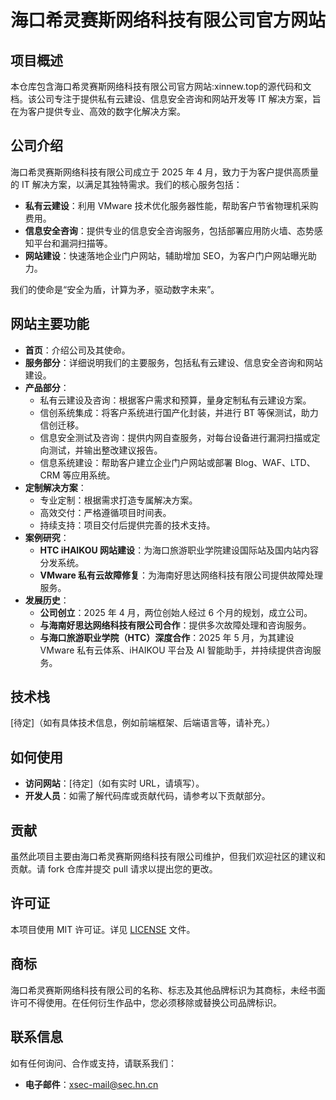 # 海口希灵赛斯网络科技有限公司官方网站

## 项目概述

本仓库包含海口希灵赛斯网络科技有限公司官方网站:xinnew.top的源代码和文档。该公司专注于提供私有云建设、信息安全咨询和网站开发等 IT 解决方案，旨在为客户提供专业、高效的数字化解决方案。

## 公司介绍

海口希灵赛斯网络科技有限公司成立于 2025 年 4 月，致力于为客户提供高质量的 IT 解决方案，以满足其独特需求。我们的核心服务包括：

- **私有云建设**：利用 VMware 技术优化服务器性能，帮助客户节省物理机采购费用。
- **信息安全咨询**：提供专业的信息安全咨询服务，包括部署应用防火墙、态势感知平台和漏洞扫描等。
- **网站建设**：快速落地企业门户网站，辅助增加 SEO，为客户门户网站曝光助力。

我们的使命是“安全为盾，计算为矛，驱动数字未来”。

## 网站主要功能

- **首页**：介绍公司及其使命。
- **服务部分**：详细说明我们的主要服务，包括私有云建设、信息安全咨询和网站建设。
- **产品部分**：
  - 私有云建设及咨询：根据客户需求和预算，量身定制私有云建设方案。
  - 信创系统集成：将客户系统进行国产化封装，并进行 BT 等保测试，助力信创迁移。
  - 信息安全测试及咨询：提供内网自查服务，对每台设备进行漏洞扫描或定向测试，并输出整改建议报告。
  - 信息系统建设：帮助客户建立企业门户网站或部署 Blog、WAF、LTD、CRM 等应用系统。
- **定制解决方案**：
  - 专业定制：根据需求打造专属解决方案。
  - 高效交付：严格遵循项目时间表。
  - 持续支持：项目交付后提供完善的技术支持。
- **案例研究**：
  - **HTC iHAIKOU 网站建设**：为海口旅游职业学院建设国际站及国内站内容分发系统。
  - **VMware 私有云故障修复**：为海南好思达网络科技有限公司提供故障处理服务。
- **发展历史**：
  - **公司创立**：2025 年 4 月，两位创始人经过 6 个月的规划，成立公司。
  - **与海南好思达网络科技有限公司合作**：提供多次故障处理和咨询服务。
  - **与海口旅游职业学院（HTC）深度合作**：2025 年 5 月，为其建设 VMware 私有云体系、iHAIKOU 平台及 AI 智能助手，并持续提供咨询服务。

## 技术栈

[待定]（如有具体技术信息，例如前端框架、后端语言等，请补充。）

## 如何使用

- **访问网站**：[待定]（如有实时 URL，请填写）。
- **开发人员**：如需了解代码库或贡献代码，请参考以下贡献部分。

## 贡献

虽然此项目主要由海口希灵赛斯网络科技有限公司维护，但我们欢迎社区的建议和贡献。请 fork 仓库并提交 pull 请求以提出您的更改。

## 许可证

本项目使用 MIT 许可证。详见 [LICENSE](LICENSE) 文件。

## 商标

海口希灵赛斯网络科技有限公司的名称、标志及其他品牌标识为其商标，未经书面许可不得使用。在任何衍生作品中，您必须移除或替换公司品牌标识。

## 联系信息

如有任何询问、合作或支持，请联系我们：

- **电子邮件**：xsec-mail@sec.hn.cn